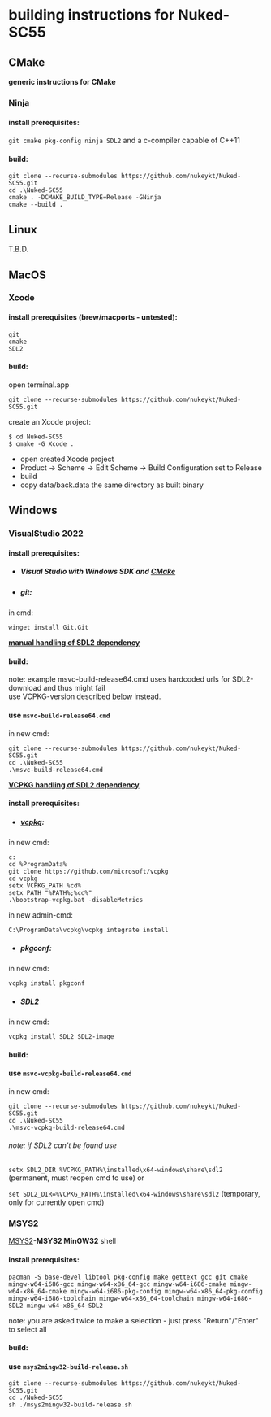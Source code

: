 # **building instructions for Nuked-SC55**

## CMake

**generic instructions for CMake**

### Ninja

#### **install prerequisites:**

`git cmake pkg-config ninja SDL2` and a c-compiler capable of C++11

#### **build:**

```
git clone --recurse-submodules https://github.com/nukeykt/Nuked-SC55.git
cd .\Nuked-SC55
cmake . -DCMAKE_BUILD_TYPE=Release -GNinja
cmake --build .
```

## Linux

T.B.D.

## MacOS

### Xcode


#### **install prerequisites (brew/macports - untested):**
```
git
cmake
SDL2
```
#### **build:**

open terminal.app

`git clone --recurse-submodules https://github.com/nukeykt/Nuked-SC55.git`

create an Xcode project:

```
$ cd Nuked-SC55
$ cmake -G Xcode .
```

- open created Xcode project
- Product -> Scheme -> Edit Scheme -> Build Configuration set to Release
- build
- copy data/back.data the same directory as built binary



## Windows

### VisualStudio 2022

#### **install prerequisites:**
- ##### Visual Studio with Windows SDK and [CMake](https://learn.microsoft.com/en-us/cpp/build/cmake-projects-in-visual-studio?view=msvc-170)
  
- ##### git:
in cmd:
```
winget install Git.Git
```

**[manual handling of SDL2 dependency](#underlined-text)**

#### **build:**

note: example msvc-build-release64.cmd uses hardcoded urls for SDL2-download and thus might fail  
use VCPKG-version described [below](https://github.com/000MDK/Nuked-SC55/edit/building.md/BUILDING.md#vcpkg-handling-of-sdl2-dependency) instead.

#### **use `msvc-build-release64.cmd`**

in new cmd:

```
git clone --recurse-submodules https://github.com/nukeykt/Nuked-SC55.git
cd .\Nuked-SC55
.\msvc-build-release64.cmd
```

**[VCPKG handling of SDL2 dependency](#underlined-text)**

#### **install prerequisites:**

- ##### [vcpkg](https://github.com/microsoft/vcpkg):

in new cmd:
```
c:
cd %ProgramData%
git clone https://github.com/microsoft/vcpkg
cd vcpkg
setx VCPKG_PATH %cd%
setx PATH "%PATH%;%cd%"
.\bootstrap-vcpkg.bat -disableMetrics
```

in new admin-cmd:

`C:\ProgramData\vcpkg\vcpkg integrate install`

- ##### pkgconf:

in new cmd:
```
vcpkg install pkgconf
```

- ##### [SDL2](https://github.com/libsdl-org)

in new cmd:
```
vcpkg install SDL2 SDL2-image
```

#### **build:**

#### **use `msvc-vcpkg-build-release64.cmd`**

in new cmd:

```
git clone --recurse-submodules https://github.com/nukeykt/Nuked-SC55.git
cd .\Nuked-SC55
.\msvc-vcpkg-build-release64.cmd
```

###### note: if SDL2 can't be found use

`setx SDL2_DIR %VCPKG_PATH%\installed\x64-windows\share\sdl2` (permanent, must reopen cmd to use) or

`set SDL2_DIR=%VCPKG_PATH%\installed\x64-windows\share\sdl2` (temporary, only for currently open cmd)



### MSYS2

[MSYS2](https://www.msys2.org/wiki/MSYS2-installation/)-**MSYS2 MinGW32** shell

#### **install prerequisites:**
```
pacman -S base-devel libtool pkg-config make gettext gcc git cmake mingw-w64-i686-gcc mingw-w64-x86_64-gcc mingw-w64-i686-cmake mingw-w64-x86_64-cmake mingw-w64-i686-pkg-config mingw-w64-x86_64-pkg-config mingw-w64-i686-toolchain mingw-w64-x86_64-toolchain mingw-w64-i686-SDL2 mingw-w64-x86_64-SDL2
```
note: you are asked twice to make a selection - just press "Return"/"Enter" to select all

#### **build:**

#### **use `msys2mingw32-build-release.sh`**

```
git clone --recurse-submodules https://github.com/nukeykt/Nuked-SC55.git
cd ./Nuked-SC55
sh ./msys2mingw32-build-release.sh
```
